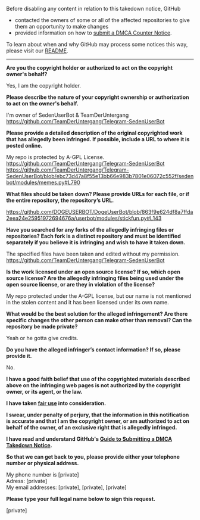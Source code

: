 Before disabling any content in relation to this takedown notice, GitHub
- contacted the owners of some or all of the affected repositories to give them an opportunity to make changes
- provided information on how to [submit a DMCA Counter Notice](https://docs.github.com/en/articles/guide-to-submitting-a-dmca-counter-notice).

To learn about when and why GitHub may process some notices this way, please visit our [README](https://github.com/github/dmca/blob/master/README.md).

---

**Are you the copyright holder or authorized to act on the copyright owner's behalf?**

Yes, I am the copyright holder.

**Please describe the nature of your copyright ownership or authorization to act on the owner's behalf.**

I'm owner of SedenUserBot & TeamDerUntergang  
https://github.com/TeamDerUntergang/Telegram-SedenUserBot

**Please provide a detailed description of the original copyrighted work that has allegedly been infringed. If possible, include a URL to where it is posted online.**

My repo is protected by A-GPL License.  
https://github.com/TeamDerUntergang/Telegram-SedenUserBot  
https://github.com/TeamDerUntergang/Telegram-SedenUserBot/blob/ebc73d47a8f55e13bb66e983b7801e06072c552f/sedenbot/modules/memes.py#L790

**What files should be taken down? Please provide URLs for each file, or if the entire repository, the repository’s URL.**

https://github.com/DOGEUSERBOT/DogeUserBot/blob/863f9e624df8a7ffda2eea24e25951972694676a/userbot/modules/stickfun.py#L143

**Have you searched for any forks of the allegedly infringing files or repositories? Each fork is a distinct repository and must be identified separately if you believe it is infringing and wish to have it taken down.**

The specified files have been taken and edited without my permission.  
https://github.com/TeamDerUntergang/Telegram-SedenUserBot

**Is the work licensed under an open source license? If so, which open source license? Are the allegedly infringing files being used under the open source license, or are they in violation of the license?**

My repo protected under the A-GPL license, but our name is not mentioned in the stolen content and it has been licensed under its own name.

**What would be the best solution for the alleged infringement? Are there specific changes the other person can make other than removal? Can the repository be made private?**

Yeah or he gotta give credits.

**Do you have the alleged infringer’s contact information? If so, please provide it.**

No.

**I have a good faith belief that use of the copyrighted materials described above on the infringing web pages is not authorized by the copyright owner, or its agent, or the law.**

**I have taken <a href="https://www.lumendatabase.org/topics/22">fair use</a> into consideration.**

**I swear, under penalty of perjury, that the information in this notification is accurate and that I am the copyright owner, or am authorized to act on behalf of the owner, of an exclusive right that is allegedly infringed.**

**I have read and understand GitHub's <a href="https://docs.github.com/articles/guide-to-submitting-a-dmca-takedown-notice/">Guide to Submitting a DMCA Takedown Notice</a>.**

**So that we can get back to you, please provide either your telephone number or physical address.**

My phone number is [private]  
Adress: [private]  
My email addresses: [private], [private], [private]

**Please type your full legal name below to sign this request.**

[private]

